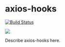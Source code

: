 # axios-hooks

[![Build Status](https://travis-ci.org/simoneb/axios-hooks.svg?branch=master)](https://travis-ci.org/simoneb/axios-hooks)

![](https://img.shields.io/npm/v/axios-hooks.svg?style=flat)

Describe axios-hooks here.
